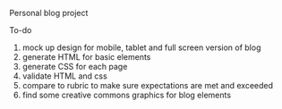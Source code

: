 Personal blog project

To-do
1.  mock up design for mobile, tablet and full screen version of blog
2.  generate HTML for basic elements
3.  generate CSS for each page
4.  validate HTML and css
5.  compare to rubric to make sure expectations are met and exceeded 
6. find some creative commons graphics for blog elements
